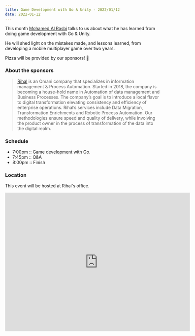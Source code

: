 ```yaml
---
title: Game Development with Go & Unity - 2022/01/12
date: 2022-01-12
---
```


This month [Mohamed Al Rasbi](https://om.linkedin.com/in/mohdrasbi) talks to us about what he has learned from doing game development with Go & Unity.

He will shed light on the mistakes made, and lessons learned, from developing a mobile multiplayer game over two years.

Pizza will be provided by our sponsors! 🍕

### About the sponsors

> [Rihal](https://rihal.om) is an Omani company that specializes in information management & Process Automation. Started in 2018, the company is becoming a house-hold name in Automation of data management and Business Processes. The company’s goal is to introduce a local flavor to digital transformation elevating consistency and efficiency of enterprise operations. Rihal’s services include Data Migration, Transformation Enrichments and Robotic Process Automation. Our methodologies ensure speed and quality of delivery, while involving the product owner in the process of transformation of the data into the digital realm.

### Schedule

- 7:00pm :: Game development with Go.
- 7:45pm :: Q&A
- 8:00pm :: Finish

### Location

This event will be hosted at Rihal's office.

<iframe src="https://www.google.com/maps/embed?pb=!1m18!1m12!1m3!1d1220.2343353757701!2d58.36835212076506!3d23.583863473368865!2m3!1f0!2f0!3f0!3m2!1i1024!2i768!4f13.1!3m3!1m2!1s0x3e8e01950c37d799%3A0x8c2c372614b85712!2sRihal%20-%20Data%20Migration%20and%20Services%20LLC!5e0!3m2!1sen!2som!4v1637151515769!5m2!1sen!2som" width="600" height="450" style="border:0;" allowfullscreen="" loading="lazy"></iframe>
